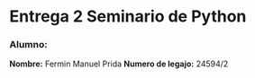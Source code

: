 # Entrega 2 Seminario de Python


### Alumno:
  **Nombre:** Fermin Manuel Prida
  **Numero de legajo:** 24594/2 
